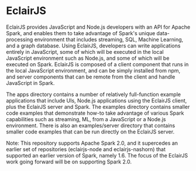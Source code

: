 # EclairJS

EclairJS provides JavaScript and Node.js developers with an API for Apache Spark, and enables them to take advantage of Spark's unique data-processing environment that includes streaming, SQL, Machine Learning, and a graph database. Using EclairJS, developers can write applications entirely in JavaScript, some of which will be executed in the local JavaScript environment such as Node.js, and some of which will be executed on Spark. EclairJS is composed of a client component that runs in the local JavaScript environment, and can be simply installed from npm, and server components that can be remote from the client and handle JavaScript in Spark.

The apps directory contains a number of relatively full-function example applications that include UIs, Node.js applications using the EclairJS client, plus the EclairJS server and Spark. The examples directory contains smaller code examples that demonstrate how-to take advantage of various Spark capabilities such as streaming, ML, from a JavaScript or a Node.js environment. There is also an examples/server directory that contains smaller code examples that can be run directly on the EclairJS server.

Note: This repository supports Apache Spark 2.0, and it supercedes an earlier set of repositories (eclairjs-node and eclairjs-nashorn) that supported an earlier version of Spark, namely 1.6. The focus of the EclairJS work going forward will be on supporting Spark 2.0.
